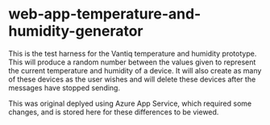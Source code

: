 # web-app-temperature-and-humidity-generator

This is the test harness for the Vantiq temperature and humidity prototype. This will produce a random number between the values given to represent the current temperature and humidity of a device. It will also create as many of these devices as the user wishes and will delete these devices after the messages have stopped sending.

This was original deplyed using Azure App Service, which required some changes, and is stored here for these differences to be viewed.
